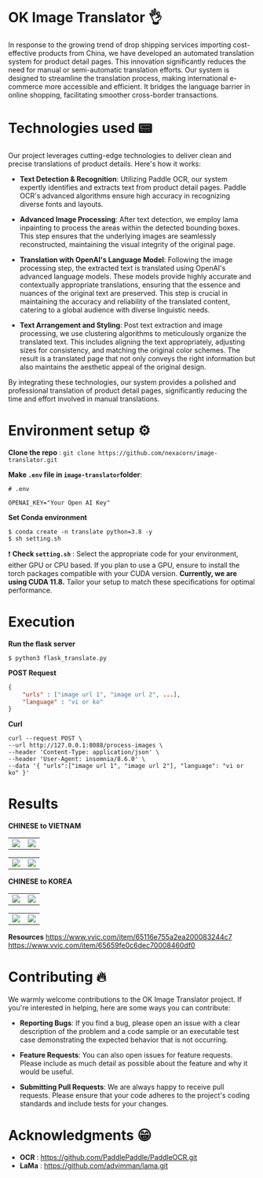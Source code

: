 # OK Image Translator 👌
In response to the growing trend of drop shipping services importing cost-effective products from China, we have developed an automated translation system for product detail pages. This innovation significantly reduces the need for manual or semi-automatic translation efforts. Our system is designed to streamline the translation process, making international e-commerce more accessible and efficient. It bridges the language barrier in online shopping, facilitating smoother cross-border transactions.

# Technologies used 📟
Our project leverages cutting-edge technologies to deliver clean and precise translations of product details. Here's how it works:

- **Text Detection & Recognition**: Utilizing Paddle OCR, our system expertly identifies and extracts text from product detail pages. Paddle OCR's advanced algorithms ensure high accuracy in recognizing diverse fonts and layouts.
    
- **Advanced Image Processing**: After text detection, we employ lama inpainting to process the areas within the detected bounding boxes. This step ensures that the underlying images are seamlessly reconstructed, maintaining the visual integrity of the original page.

- **Translation with OpenAI's Language Model**: Following the image processing step, the extracted text is translated using OpenAI's advanced language models. These models provide highly accurate and contextually appropriate translations, ensuring that the essence and nuances of the original text are preserved. This step is crucial in maintaining the accuracy and reliability of the translated content, catering to a global audience with diverse linguistic needs.

- **Text Arrangement and Styling**: Post text extraction and image processing, we use clustering algorithms to meticulously organize the translated text. This includes aligning the text appropriately, adjusting sizes for consistency, and matching the original color schemes. The result is a translated page that not only conveys the right information but also maintains the aesthetic appeal of the original design.

By integrating these technologies, our system provides a polished and professional translation of product detail pages, significantly reducing the time and effort involved in manual translations.

# Environment setup ⚙️
**Clone the repo** : `git clone https://github.com/nexacorn/image-translator.git`

**Make `.env` file in `image-translator`folder**:

```
# .env

OPENAI_KEY="Your Open AI Key"
```

**Set Conda environment**

```
$ conda create -n translate python=3.8 -y
$ sh setting.sh
```

❗️ **Check `setting.sh`** : Select the appropriate code for your environment, either GPU or CPU based. If you plan to use a GPU, ensure to install the torch packages compatible with your CUDA version. **Currently, we are using CUDA 11.8.** Tailor your setup to match these specifications for optimal performance.

# Execution 
**Run the flask server**

```
$ python3 flask_translate.py
```

**POST Request**

```json
{
	"urls" : ["image url 1", "image url 2", ...],
	"language" : "vi or ko"
}
```

**Curl**

```
curl --request POST \ 
--url http://127.0.0.1:8088/process-images \ 
--header 'Content-Type: application/json' \ 
--header 'User-Agent: insomnia/8.6.0' \ 
--data '{ "urls":["image url 1", "image url 2"], "language": "vi or ko" }'
```

# Results 
**CHINESE  to VIETNAM**

<table width="100%">
<tr>
	<td width=50%>
		  <img src="https://okit.s3.ap-northeast-2.amazonaws.com/git_1.jpeg">
	</td>
	<td width=50%>
		  <img src="https://okit.s3.ap-northeast-2.amazonaws.com/git_1_result.png">
	</td>
</tr>
</table>
<table width="100%">
<tr>
	<td width=50%>
		  <img src="https://okit.s3.ap-northeast-2.amazonaws.com/image_3.jpg">
	</td>
	<td width=50%>
		  <img src="https://okit.s3.ap-northeast-2.amazonaws.com/git_3_result.png">
	</td>
</tr>
</table>

**CHINESE  to KOREA**

<table width="100%">
<tr>
	<td width=50%>
		  <img src="https://okit.s3.ap-northeast-2.amazonaws.com/git_1.jpeg">
	</td>
	<td width=50%>
		  <img src="https://okit.s3.ap-northeast-2.amazonaws.com/ko_git_1.png">
	</td>
</tr>
</table>
<table width="100%">
<tr>
	<td width=50%>
		  <img src="https://okit.s3.ap-northeast-2.amazonaws.com/image_3.jpg">
	</td>
	<td width=50%>
		  <img src="https://okit.s3.ap-northeast-2.amazonaws.com/ko_git_3.png">
	</td>
</tr>
</table>

**Resources** 
https://www.vvic.com/item/65116e755a2ea200083244c7
https://www.vvic.com/item/65659fe0c6dec70008460df0

# Contributing 🔥
We warmly welcome contributions to the OK Image Translator project. If you're interested in helping, here are some ways you can contribute:

- **Reporting Bugs**: If you find a bug, please open an issue with a clear description of the problem and a code sample or an executable test case demonstrating the expected behavior that is not occurring.
    
- **Feature Requests**: You can also open issues for feature requests. Please include as much detail as possible about the feature and why it would be useful.
    
- **Submitting Pull Requests**: We are always happy to receive pull requests. Please ensure that your code adheres to the project's coding standards and include tests for your changes.

# Acknowledgments 😁
- **OCR** : https://github.com/PaddlePaddle/PaddleOCR.git
- **LaMa** : https://github.com/advimman/lama.git
